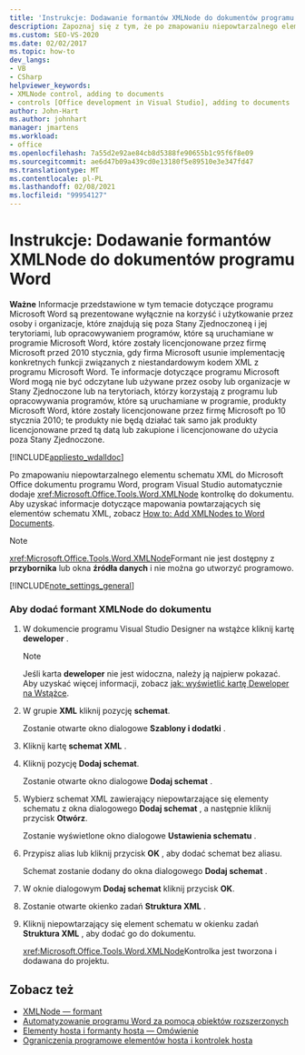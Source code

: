```yaml
---
title: 'Instrukcje: Dodawanie formantów XMLNode do dokumentów programu Word'
description: Zapoznaj się z tym, że po zmapowaniu niepowtarzalnego elementu schematu XML do dokumentu programu Microsoft Office Word, program Visual Studio automatycznie doda do dokumentu formant XMLNode.
ms.custom: SEO-VS-2020
ms.date: 02/02/2017
ms.topic: how-to
dev_langs:
- VB
- CSharp
helpviewer_keywords:
- XMLNode control, adding to documents
- controls [Office development in Visual Studio], adding to documents
author: John-Hart
ms.author: johnhart
manager: jmartens
ms.workload:
- office
ms.openlocfilehash: 7a55d2e92ae84cb8d5388fe90655b1c95f6f8e09
ms.sourcegitcommit: ae6d47b09a439cd0e13180f5e89510e3e347fd47
ms.translationtype: MT
ms.contentlocale: pl-PL
ms.lasthandoff: 02/08/2021
ms.locfileid: "99954127"
---
```

# <a name="how-to-add-xmlnode-controls-to-word-documents"></a>Instrukcje: Dodawanie formantów XMLNode do dokumentów programu Word
  **Ważne** Informacje przedstawione w tym temacie dotyczące programu Microsoft Word są prezentowane wyłącznie na korzyść i użytkowanie przez osoby i organizacje, które znajdują się poza Stany Zjednoczoneą i jej terytoriami, lub opracowywaniem programów, które są uruchamiane w programie Microsoft Word, które zostały licencjonowane przez firmę Microsoft przed 2010 stycznia, gdy firma Microsoft usunie implementację konkretnych funkcji związanych z niestandardowym kodem XML z programu Microsoft Word. Te informacje dotyczące programu Microsoft Word mogą nie być odczytane lub używane przez osoby lub organizacje w Stany Zjednoczone lub na terytoriach, którzy korzystają z programu lub opracowywania programów, które są uruchamiane w programie, produkty Microsoft Word, które zostały licencjonowane przez firmę Microsoft po 10 stycznia 2010; te produkty nie będą działać tak samo jak produkty licencjonowane przed tą datą lub zakupione i licencjonowane do użycia poza Stany Zjednoczone.

 [!INCLUDE[appliesto_wdalldoc](../vsto/includes/appliesto-wdalldoc-md.md)]

 Po zmapowaniu niepowtarzalnego elementu schematu XML do Microsoft Office dokumentu programu Word, program Visual Studio automatycznie dodaje <xref:Microsoft.Office.Tools.Word.XMLNode> kontrolkę do dokumentu. Aby uzyskać informacje dotyczące mapowania powtarzających się elementów schematu XML, zobacz [How to: Add XMLNodes to Word Documents](../vsto/how-to-add-xmlnodes-controls-to-word-documents.md).

> [!NOTE]
> <xref:Microsoft.Office.Tools.Word.XMLNode>Formant nie jest dostępny z **przybornika** lub okna **źródła danych** i nie można go utworzyć programowo.

 [!INCLUDE[note_settings_general](../sharepoint/includes/note-settings-general-md.md)]

### <a name="to-add-an-xmlnode-control-to-a-document"></a>Aby dodać formant XMLNode do dokumentu

1. W dokumencie programu Visual Studio Designer na wstążce kliknij kartę **deweloper** .

    > [!NOTE]
    > Jeśli karta **deweloper** nie jest widoczna, należy ją najpierw pokazać. Aby uzyskać więcej informacji, zobacz [jak: wyświetlić kartę Deweloper na Wstążce](../vsto/how-to-show-the-developer-tab-on-the-ribbon.md).

2. W grupie **XML** kliknij pozycję **schemat**.

     Zostanie otwarte okno dialogowe **Szablony i dodatki** .

3. Kliknij kartę **schemat XML** .

4. Kliknij pozycję **Dodaj schemat**.

     Zostanie otwarte okno dialogowe **Dodaj schemat** .

5. Wybierz schemat XML zawierający niepowtarzające się elementy schematu z okna dialogowego **Dodaj schemat** , a następnie kliknij przycisk **Otwórz**.

     Zostanie wyświetlone okno dialogowe **Ustawienia schematu** .

6. Przypisz alias lub kliknij przycisk **OK** , aby dodać schemat bez aliasu.

     Schemat zostanie dodany do okna dialogowego **Dodaj schemat** .

7. W oknie dialogowym **Dodaj schemat** kliknij przycisk **OK**.

8. Zostanie otwarte okienko zadań **Struktura XML** .

9. Kliknij niepowtarzający się element schematu w okienku zadań **Struktura XML** , aby dodać go do dokumentu.

     <xref:Microsoft.Office.Tools.Word.XMLNode>Kontrolka jest tworzona i dodawana do projektu.

## <a name="see-also"></a>Zobacz też
- [XMLNode — formant](../vsto/xmlnode-control.md)
- [Automatyzowanie programu Word za pomocą obiektów rozszerzonych](../vsto/automating-word-by-using-extended-objects.md)
- [Elementy hosta i formanty hosta — Omówienie](../vsto/host-items-and-host-controls-overview.md)
- [Ograniczenia programowe elementów hosta i kontrolek hosta](../vsto/programmatic-limitations-of-host-items-and-host-controls.md)
